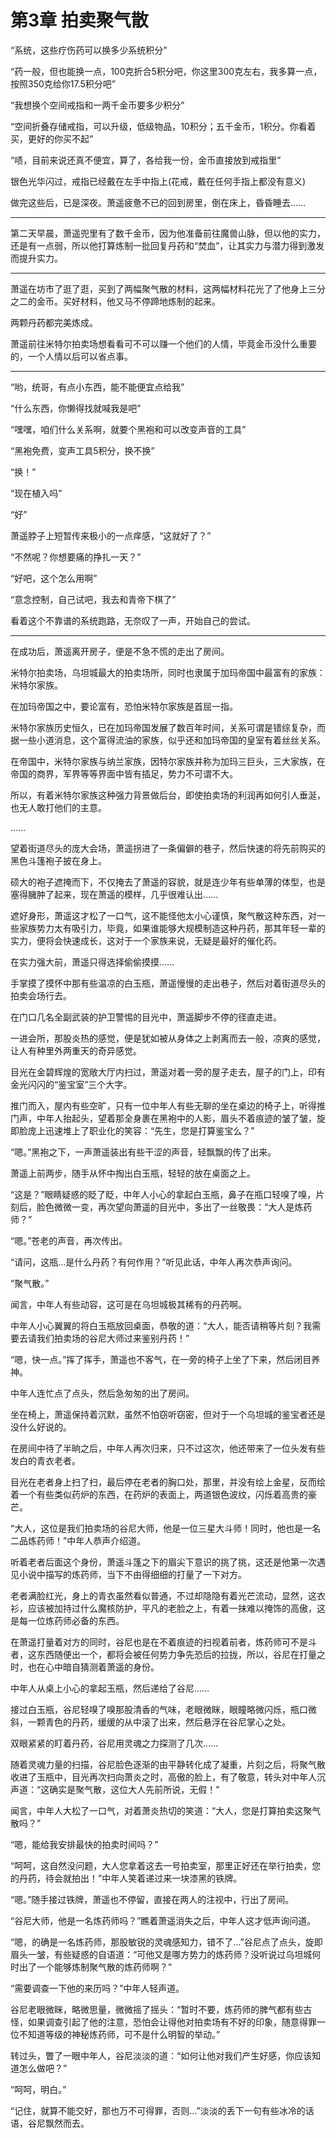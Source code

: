 # 第3章 拍卖聚气散

“系统，这些疗伤药可以换多少系统积分”

“药一般，但也能换一点，100克折合5积分吧，你这里300克左右，我多算一点，按照350克给你17.5积分吧”

“我想换个空间戒指和一两千金币要多少积分”

“空间折叠存储戒指，可以升级，低级物品，10积分；五千金币，1积分。你看着买，更好的你买不起”

“啧，目前来说还真不便宜，算了，各给我一份，金币直接放到戒指里”

银色光华闪过，戒指已经戴在左手中指上(花戒，戴在任何手指上都没有意义)

做完这些后，已是深夜。萧遥疲惫不已的回到房里，倒在床上，昏昏睡去……

------

第二天早晨，萧遥兜里有了数千金币，因为他准备前往魔兽山脉，但以他的实力，还是有一点弱，所以他打算炼制一批回复丹药和“焚血”，让其实力与潜力得到激发而提升实力。

------

萧遥在坊市了逛了逛，买到了两幅聚气散的材料，这两幅材料花光了了他身上三分之二的金币。买好材料，他又马不停蹄地炼制的起来。

两颗丹药都完美炼成。

萧遥前往米特尔拍卖场想看看可不可以赚一个他们的人情，毕竟金币没什么重要的，一个人情以后可以省点事。

------

“哟，统哥，有点小东西，能不能便宜点给我”

“什么东西，你懒得找就喊我是吧”

“嘿嘿，咱们什么关系啊，就要个黑袍和可以改变声音的工具”

“黑袍免费，变声工具5积分，换不换”

“换！”

“现在植入吗”

“好”

萧遥脖子上短暂传来极小的一点痒感，“这就好了？”

“不然呢？你想要痛的挣扎一天？”

“好吧，这个怎么用啊”

“意念控制，自己试吧，我去和青帝下棋了”

看着这个不靠谱的系统跑路，无奈叹了一声，开始自己的尝试。

------

在成功后，萧遥离开房子，便是不急不慌的走出了房间。

米特尔拍卖场，乌坦城最大的拍卖场所，同时也隶属于加玛帝国中最富有的家族：米特尔家族。

在加玛帝国之中，要论富有，恐怕米特尔家族是首屈一指。

米特尔家族历史恒久，已在加玛帝国发展了数百年时间，关系可谓是错综复杂，而据一些小道消息，这个富得流油的家族，似乎还和加玛帝国的皇室有着丝丝关系。

在帝国中，米特尔家族与纳兰家族，因特尔家族并称为加玛三巨头，三大家族，在帝国的商界，军界等等界面中皆有插足，势力不可谓不大。

所以，有着米特尔家族这种强力背景做后台，即使拍卖场的利润再如何引人垂涎，也无人敢打他们的主意。

……

望着街道尽头的庞大会场，萧遥拐进了一条偏僻的巷子，然后快速的将先前购买的黑色斗篷袍子披在身上。

硕大的袍子遮掩而下，不仅掩去了萧遥的容貌，就是连少年有些单薄的体型，也是塞得臃肿了起来，现在萧遥的模样，几乎很难认出……

遮好身形，萧遥这才松了一口气，这不能怪他太小心谨慎，聚气散这种东西，对一些家族势力太有吸引力，毕竟，如果谁能够大规模制造这种丹药，那其年轻一辈的实力，便将会快速成长，这对于一个家族来说，无疑是最好的催化药。

在实力强大前，萧遥只得选择偷偷摸摸……

手掌摸了摸怀中那有些温凉的白玉瓶，萧遥慢慢的走出巷子，然后对着街道尽头的拍卖会场行去。

在门口几名全副武装的护卫警惕的目光中，萧遥脚步不停的径直走进。

一进会所，那股炎热的感觉，便是犹如被从身体之上剥离而去一般，凉爽的感觉，让人有种里外两重天的奇异感觉。

目光在金碧辉煌的宽敞大厅内扫过，萧遥对着一旁的屋子走去，屋子的门上，印有金光闪闪的“鉴宝室”三个大字。

推门而入，屋内有些空旷，只有一位中年人有些无聊的坐在桌边的椅子上，听得推门声，中年人抬起头，望着那全身裹在黑袍中的人影，眉头不着痕迹的皱了皱，旋即脸庞上迅速堆上了职业化的笑容：“先生，您是打算鉴宝么？”

“嗯。”黑袍之下，一声萧遥装出有些干涩的声音，轻飘飘的传了出来。

萧遥上前两步，随手从怀中掏出白玉瓶，轻轻的放在桌面之上。

“这是？”眼睛疑惑的眨了眨，中年人小心的拿起白玉瓶，鼻子在瓶口轻嗅了嗅，片刻后，脸色微微一变，再次望向萧遥的目光中，多出了一丝敬畏：“大人是炼药师？”

“嗯。”苍老的声音，再次传出。

“请问，这瓶…是什么丹药？有何作用？”听见此话，中年人再次恭声询问。

“聚气散。”

闻言，中年人有些动容，这可是在乌坦城极其稀有的丹药啊。

中年人小心翼翼的将白玉瓶放回桌面，恭敬的道：“大人，能否请稍等片刻？我需要去请我们拍卖场的谷尼大师过来鉴别丹药！”

“嗯，快一点。”挥了挥手，萧遥也不客气，在一旁的椅子上坐了下来，然后闭目养神。

中年人连忙点了点头，然后急匆匆的出了房间。

坐在椅上，萧遥保持着沉默，虽然不怕窃听窃密，但对于一个乌坦城的鉴宝者还是没什么好说的。

在房间中待了半晌之后，中年人再次归来，只不过这次，他还带来了一位头发有些发白的青衣老者。

目光在老者身上扫了扫，最后停在老者的胸口处，那里，并没有绘上金星，反而绘着一个有些类似药炉的东西，在药炉的表面上，两道银色波纹，闪烁着高贵的豪芒。

“大人，这位是我们拍卖场的谷尼大师，他是一位三星大斗师！同时，他也是一名二品炼药师！”中年人恭声介绍道。

听着老者后面这个身份，萧遥斗篷之下的眉尖下意识的挑了挑，这还是他第一次遇见小说中描写的炼药师，当下不由得细细的打量了一下对方。

老者满脸红光，身上的青衣虽然看似普通，不过却隐隐有着光芒流动，显然，这衣衫，应该被加持过什么魔核防护，平凡的老脸之上，有着一抹难以掩饰的高傲，这是每一位炼药师必备的东西。

在萧遥打量着对方的同时，谷尼也是在不着痕迹的扫视着前者，炼药师可不是斗者，这东西随便出一个，都将会被任何势力争先恐后的拉拢，所以，谷尼在打量之时，也在心中暗自猜测着萧遥的身份。

中年人从桌上小心的拿起玉瓶，然后递给了谷尼……

接过白玉瓶，谷尼轻嗅了嗅那股清香的气味，老眼微眯，眼瞳略微闪烁，瓶口微斜，一颗青色的丹药，缓缓的从中滚了出来，然后悬浮在谷尼掌心之处。

双眼紧紧的盯着丹药，谷尼用灵魂之力探测了几次……

随着灵魂力量的扫描，谷尼脸色逐渐的由平静转化成了凝重，片刻之后，将聚气散收进了玉瓶中，目光再次扫向萧炎之时，高傲的脸上，有了敬意，转头对中年人沉声道：“这确实是聚气散，这位大人先前所说，无假！”

闻言，中年人大松了一口气，对着萧炎热切的笑道：“大人，您是打算拍卖这聚气散吗？”

“嗯，能给我安排最快的拍卖时间吗？”

“呵呵，这自然没问题，大人您拿着这去一号拍卖室，那里正好还在举行拍卖，您的丹药，待会就拍出！”中年人笑着递过来一块漆黑的铁牌。

“嗯。”随手接过铁牌，萧遥也不停留，直接在两人的注视中，行出了房间。

“谷尼大师，他是一名炼药师吗？”瞧着萧遥消失之后，中年人这才低声询问道。

“嗯，的确是一名炼药师，那股敏锐的灵魂感知力，错不了…”谷尼点了点头，旋即眉头一皱，有些疑惑的自语道：“可他又是哪方势力的炼药师？没听说过乌坦城何时出了一个能够炼制聚气散的炼药师啊？”

“需要调查一下他的来历吗？”中年人轻声道。

谷尼老眼微眯，略微思量，微微摇了摇头：“暂时不要，炼药师的脾气都有些古怪，如果调查引起了他的注意，恐怕会让得他对拍卖场有不好的印象，随意得罪一位不知道等级的神秘炼药师，可不是什么明智的举动。”

转过头，瞥了一眼中年人，谷尼淡淡的道：“如何让他对我们产生好感，你应该知道怎么做吧？”

“呵呵，明白。”

“记住，就算不能交好，那也万不可得罪，否则…”淡淡的丢下一句有些冰冷的话语，谷尼飘然而去。
